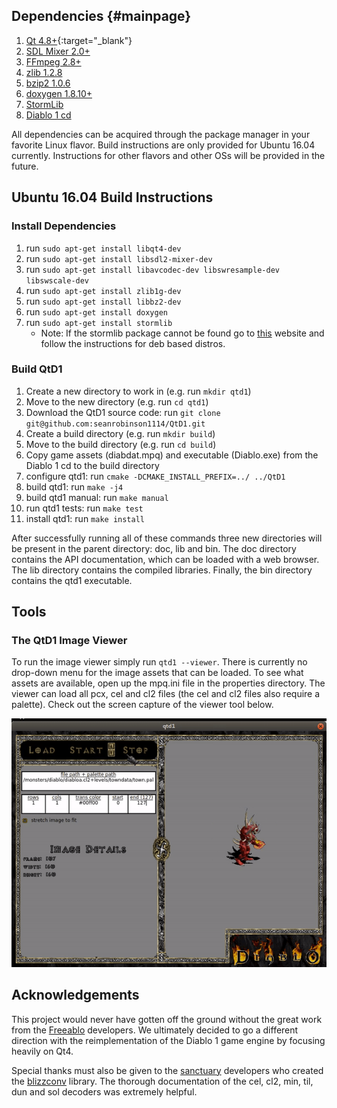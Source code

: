 ## Dependencies {#mainpage}
1. [Qt 4.8+](http://doc.qt.io/qt-4.8/){:target="_blank"}
2. [SDL Mixer 2.0+](https://www.libsdl.org/projects/SDL_mixer/)
3. [FFmpeg 2.8+](https://ffmpeg.org/download.html)
4. [zlib 1.2.8](https://www.zlib.net/)
5. [bzip2 1.0.6](http://www.bzip.org/downloads.html)
6. [doxygen 1.8.10+](http://www.stack.nl/~dimitri/doxygen/)
7. [StormLib](http://www.zezula.net/en/mpq/stormlib.html)
8. [Diablo 1 cd](https://www.amazon.com/s/ref=nb_sb_noss_2?url=search-alias%3Daps&field-keywords=diablo+1)

All dependencies can be acquired through the package manager in your favorite
Linux flavor. Build instructions are only provided for Ubuntu 16.04 currently.
Instructions for other flavors and other OSs will be provided in the future.

## Ubuntu 16.04 Build Instructions

### Install Dependencies
1. run `sudo apt-get install libqt4-dev`
2. run `sudo apt-get install libsdl2-mixer-dev`
3. run `sudo apt-get install libavcodec-dev libswresample-dev libswscale-dev`
4. run `sudo apt-get install zlib1g-dev`
5. run `sudo apt-get install libbz2-dev`
6. run `sudo apt-get install doxygen`
7. run `sudo apt-get install stormlib`
   - Note: If the stormlib package cannot be found go to [this](http://xpam.pl/blog/?p=117) website and follow the instructions for deb based distros.

### Build QtD1
1. Create a new directory to work in (e.g. run `mkdir qtd1`)
2. Move to the new directory (e.g. run `cd qtd1`)
3. Download the QtD1 source code: run `git clone git@github.com:seanrobinson1114/QtD1.git`
4. Create a build directory (e.g. run `mkdir build`)
5. Move to the build directory (e.g. run `cd build`)
6. Copy game assets (diabdat.mpq) and executable (Diablo.exe) from the Diablo 1
   cd to the build directory
7. configure qtd1: run `cmake -DCMAKE_INSTALL_PREFIX=../ ../QtD1`
8. build qtd1: run `make -j4`
9. build qtd1 manual: run `make manual`
10. run qtd1 tests: run `make test`
11. install qtd1: run `make install`

After successfully running all of these commands three new directories will be
present in the parent directory: doc, lib and bin. The doc directory contains
the API documentation, which can be loaded with a web browser. The lib
directory contains the compiled libraries. Finally, the bin directory contains
the qtd1 executable.

## Tools

### The QtD1 Image Viewer
To run the image viewer simply run `qtd1 --viewer`. There is currently
no drop-down menu for the image assets that can be loaded. To see what assets
are available, open up the mpq.ini file in the properties directory. The viewer
can load all pcx, cel and cl2 files (the cel and cl2 files also require a
palette). Check out the screen capture of the viewer tool below.

![QtD1 Image Viewer (qtd1 --viewer)](doc/images/image_viewer.gif)

## Acknowledgements
This project would never have gotten off the ground without the great work from the [Freeablo](https://github.com/wheybags/freeablo) developers. We ultimately decided to go a different direction with the reimplementation of the Diablo 1 game engine by focusing heavily on Qt4.  

Special thanks must also be given to the [sanctuary](https://github.com/sanctuary) developers who created the [blizzconv](https://github.com/mewrnd/blizzconv) library. The thorough documentation of the cel, cl2, min, til, dun and sol decoders was extremely helpful. 
